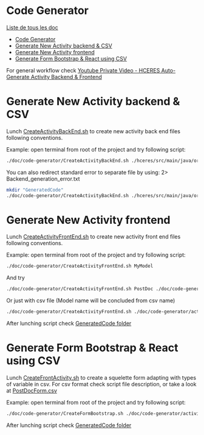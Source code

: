 # Code Generator
[Liste de tous les doc](../README.md)

<!-- TOC -->
* [Code Generator](#code-generator)
* [Generate New Activity backend & CSV](#generate-new-activity-backend--csv)
* [Generate New Activity frontend](#generate-new-activity-frontend)
* [Generate Form Bootstrap & React using CSV](#generate-form-bootstrap--react-using-csv)
<!-- TOC -->

For general workflow check [Youtube Private Video - HCERES Auto-Generate Activity Backend & Frontend](https://youtu.be/kKRJQriysII)

# Generate New Activity backend & CSV

Lunch [CreateActivityBackEnd.sh](./CreateActivityBackEnd.sh) to create new activity back end files following conventions.

Example: open terminal from root of the project and try following script:

```bash
./doc/code-generator/CreateActivityBackEnd.sh ./hceres/src/main/java/org/centrale/hceres/items/Patent.java
```

You can also redirect standard error to separate file by using: 2> Backend_generation_error.txt

```bash
mkdir "GeneratedCode"
./doc/code-generator/CreateActivityBackEnd.sh ./hceres/src/main/java/org/centrale/hceres/items/Patent.java 2> GeneratedCode/Backend_generation_error.txt
```



# Generate New Activity frontend

Lunch [CreateActivityFrontEnd.sh](./CreateActivityFrontEnd.sh) to create new activity front end files following conventions.

Example: open terminal from root of the project and try following script:

```bash
./doc/code-generator/CreateActivityFrontEnd.sh MyModel
```

And try
```bash
./doc/code-generator/CreateActivityFrontEnd.sh PostDoc ./doc/code-generator/activities/PostDoc/PostDocForm.csv
```

Or just with csv file (Model name will be concluded from csv name)
```bash
./doc/code-generator/CreateActivityFrontEnd.sh ./doc/code-generator/activities/Patent/PatentForm.csv
```


After lunching script check [GeneratedCode folder](../../GeneratedCode)


# Generate Form Bootstrap & React using CSV

Lunch [CreateFrontActivity.sh](./CreateFormBootstrap.sh) to create a squelette form adapting with types of variable in csv.
For csv format check script file description, or take a look at [PostDocForm.csv](./activities/PostDoc/PostDocForm.csv)


Example: open terminal from root of the project and try following script:

```bash
./doc/code-generator/CreateFormBootstrap.sh ./doc/code-generator/activities/PostDoc/PostDocForm.csv
```

After lunching script check [GeneratedCode folder](../../GeneratedCode)